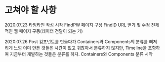 # 고쳐야 할 사항

2020.07.23
타임라인 작성 시작
FindPW 페이지 구성
FindID URL 받기 및 수정
전체적인 웹 페이지 구동(데이터 전달이 되는 가)

2020.07.26
Post 컴포넌트를 만들다가 Containers와 Components의 분류를 뼈저리게 느낌
이미 만든 것들은 시간이 없고 귀찮아서 분류하지 않지만,
Timeline을 포함하여 지금부터 개발하는 것들은 분류를 하자.
Containers와 Components 분류 시작

